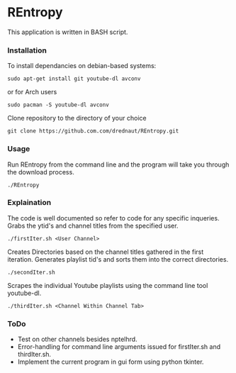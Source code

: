 # REntropy

This application is written in BASH script.

### Installation
To install dependancies on debian-based systems:
```
sudo apt-get install git youtube-dl avconv
```
or for Arch users
```
sudo pacman -S youtube-dl avconv
```
Clone repository to the directory of your choice
```
git clone https://github.com.com/drednaut/REntropy.git 
```

### Usage
Run REntropy from the command line and the program will take you through the download process.
```
./REntropy
```
### Explaination
The code is well documented so refer to code for any specific inqueries.
Grabs the ytid's and channel titles from the specified user.
```
./firstIter.sh <User Channel>
```
Creates Directories based on the channel titles gathered in the first iteration.
Generates playlist tid's and sorts them into the correct directories.
```
./secondIter.sh
```
Scrapes the individual Youtube playlists using the command line tool youtube-dl.
```
./thirdIter.sh <Channel Within Channel Tab>
```

### ToDo
- Test on other channels besides nptelhrd.
- Error-handling for command line arguments issued for firstIter.sh and thirdIter.sh.
- Implement the current program in gui form using python tkinter.
